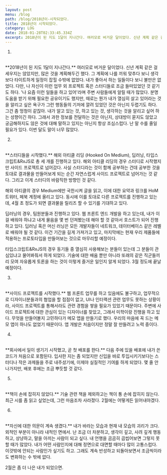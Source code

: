 ```yaml
---
layout: post
menu: /blog
path: /blog/2018년이-시작되었다.
title: 2018년이 시작되었다.
category: LOG
date: 2018-01-28T02:33:45.334Z
excerpt: 2018년이 된 지도 1달이 지나간다. 여러모로 버거운 달이었다. 신년 계획 같은 걸 세우지는 않았지만, 많은 것을 계획해두긴 했다.
---
```


1.
<br>
**2018년이 된 지도 1달이 지나간다.** 여러모로 버거운 달이었다. 신년 계획 같은 걸 세우지는 않았지만, 많은 것을 계획해두긴 했다. 그 계획에 나를 끼워 맞추다 보니 생각보다 타이트하게 일정이 잡힐 수밖에 없었다. 내가 좋아서 하는 일들이다 보니 불만은 없었다. 다만, 나 자신이 이런 업무 외 프로젝트 혹은 스터디들로 조금 들떠있었던 것 같기도 하다. '나 요즘 이런 일들을 하고 있어'라며 주변 사람들에게 알릴 때가 많았다. 분명 도움을 받기 위해 필요한 공유이기도 했지만, 때로는 뭔가 내가 열심히 살고 있어라는 것을 알리고 싶은 욕구가 그런 행동들의 기저에 깔려 있었던 것은 아닌지 두렵기도 하다. 그건 좀 멍청이 같잖아. 내가 알고 있는 것, 하고 있는 것, 생각하는 것을 알리고 싶어 하는 성향이긴 하다. 그래서 과한 정보를 전달하는 것은 아닌지, 상대방이 묻지도 않았고 궁금해하지도 않은 것에 대해 말하고 있지는 아닌지 항상 조심스럽다. 난 말 수를 줄일 필요가 있다. 이번 달도 말이 너무 많았다.



2.
<br>
**스터디들을 시작했다.** 해외 아티클 리딩 (Hooked On Medium), 딥러닝, 타입스크립트&RxJS로 총 세 개를 진행하고 있다. 해외 아티클 리딩의 경우 스터디로 시작했지만 사이드 프로젝트로 넘어갔다. 사실 스터디라는 것이 함께 공부하는 건데 공부한 것을 토대로 결과물을 만들어보게 되는 순간 자연스럽게 사이드 프로젝트로 넘어가는 것 같다. 그리고 이게 스터디의 바람직한 방향인 것 같다. 

해외 아티클의 경우 Medium에만 국한시켜 글을 읽고, 이에 대한 요약과 링크를 HoM 트위터, 페북 계정에 올리고 있다. 동시에 이를 토대로 다른 프로젝트를 진행하고 있는데, 4월 초 정도가 되면 결과물을 릴리즈 할 수 있기를 기대하고 있다. 

딥러닝의 경우, 팀원분들과 진행하고 있다. 웹 프론트 엔드 개발을 하고 있는데, 내가 이걸 배워야 하냐고 내게 물음을 몇 번 던져봤는데 해야 할 것 같아서 호스트가 되어 진행하고 있다. 딥러닝 혹은 머신 러닝은 모든 개발자들이 네트워크, 데이터베이스 같은 레벨로 배워야 될 것 같다. 이건 기간을 길게 가져가고 있고, 마지막에는 현재 우리 제품들에 적용하는 프로토타입을 만들어보는 것으로 마무리할 예정이다.

타입스크립트&RxJS의 경우 동기들 중 열심히 사용해보는 분들이 있는데 그 분들이 관심있냐고 물어봐줘서 하게 되었다. 기술에 대한 배움 뿐만 아니라 또래의 같은 직군들끼리 모여 자유롭게 토론을 하는 것이 이렇게 즐거운 일인지 알게 되었다. 3월 정도에 끝날 예정이다.



3.
<br>
**사이드 프로젝트를 시작했다.** 웹 프론트 업무를 하고 있음에도 불구하고, 업무적으로 디자이너분들과의 협업을 할 접점이 없고, UI나 인터랙션 관련 업무도 못하는 상황이라, 사이드 프로젝트를 통해서라도 관련 경험을 쌓을 필요가 있었기 때문이다. 주변에 사이드 프로젝트에 대한 관심이 있는 디자이너를 찾았고, 그래서 미학이랑 진행을 하고 있다. 무엇을 만들어볼지 고민하다가 메모 앱을 만들기로 했다. 우리의 마음에 꼭 드는 메모 앱이 하나도 없었기 때문이다. 앱 개발은 처음이지만 정말 잘 만들려고 노력 중이다.



4.
<br>
**회사에서 일이 생기기 시작했고, 곧 첫 배포를 한다.** 다음 주에 있을 배포에 내가 쓴 코드가 처음으로 포함된다. 입사한 지는 좀 되었지만 신입을 바로 투입시키기보다는 스터디나 작은 과제들을 주로 내주셨기에, 이제야 실질적인 기여를 하게 되었다. 몇 줄 안나가지만, 배포 후에는 조금 뿌듯할 것 같다.



5.
<br>
**책이 손에 잡히지 않았다.** 기술 관련 책을 제외하고는 책이 통 손에 잡히지 않는다. 최근 시를 좀 읽고 싶었는데, 그런 마음조차 사라졌다. 2월에는 어떻게든 읽어내야겠다.



6.
<br>
**자신에 대한 의문이 계속 생겼다.** 내가 바라는 모습과 현재 내 모습의 괴리가 크다. 외적인 부분이 아니라 내적인 면에서. 난 조금 더 차분하고, 생각이 깊고, 사려 깊게 행동하고, 상냥하고, 말을 아끼는 사람이 되고 싶다. 내 언행을 곰곰히 곱씹어보면 그렇지 못할 때가 많았다. 내가 어떤 사람인지에 대해 정면으로 대면할 때마다 많이 고통스럽다. 이것밖에 안되는 사람인가 싶기도 하고. 그래도 계속 반성하고 되돌아보면서 조금씩이라도 변화하는 수 밖에 없다.



2월은 좀 더 나은 내가 되었으면. 

